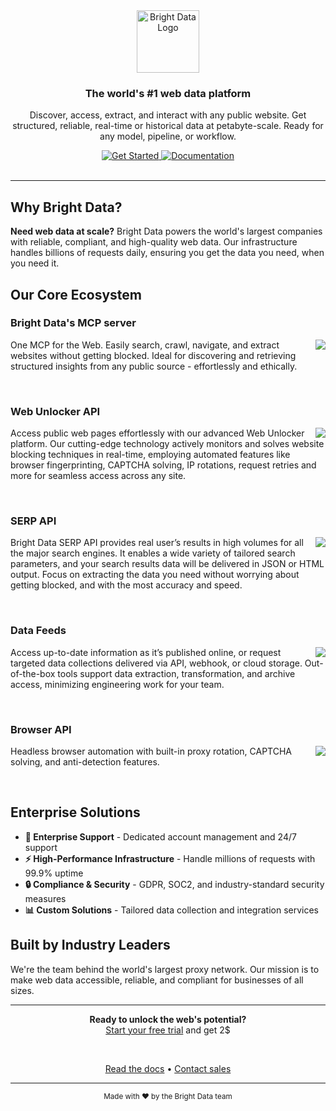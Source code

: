 
<div align="center"> <a href="https://brightdata.com"> <img src="https://github.com/user-attachments/assets/5831f9ab-5aea-4f1d-a2d3-c85874ba0eeb" alt="Bright Data Logo" height="100"> </a> <h3>The world's #1 web data platform</h3> <p>Discover, access, extract, and interact with any public website. Get structured, reliable, real-time or historical data at petabyte-scale. Ready for any model, pipeline, or workflow.</p> <a href="https://brightdata.com/?hs_signup=1"> <img src="https://img.shields.io/badge/🚀_Get_Started-blue?style=for-the-badge" alt="Get Started"> </a> <a href="https://docs.brightdata.com"> <img src="https://img.shields.io/badge/📚_Documentation-4A90E2?style=for-the-badge" alt="Documentation"> </a> </div> <br> 

---

## Why Bright Data?

**Need web data at scale?** Bright Data powers the world's largest companies with reliable, compliant, and high-quality web data. Our infrastructure handles billions of requests daily, ensuring you get the data you need, when you need it.

## Our Core Ecosystem

### Bright Data's MCP server

<a href="https://github.com/brightdata/brightdata-mcp"> <img align="right" src="https://github-readme-stats.vercel.app/api/pin/?username=brightdata&repo=brightdata-mcp&theme=light" /> </a>
 
One MCP for the Web. Easily search, crawl, navigate, and extract websites without getting blocked. Ideal for discovering and retrieving structured insights from any public source - effortlessly and ethically.

<br clear="right"/>

### Web Unlocker API

<a href="https://github.com/brightdata/brightdata-mcp"> <img align="right" src="https://github-readme-stats.vercel.app/api/pin/?username=luminati-io&repo=bright-data-web-unlocker-nodejs-project&theme=light" /> </a>

Access public web pages effortlessly with our advanced Web Unlocker platform. Our cutting-edge technology actively monitors and solves website blocking techniques in real-time, employing automated features like browser fingerprinting, CAPTCHA solving, IP rotations, request retries and more for seamless access across any site.

<br clear="right"/>

### SERP API

<a href="https://github.com/brightdata/brightdata-mcp"> <img align="right" src="https://github-readme-stats.vercel.app/api/pin/?username=brightdata&repo=bright-data-serp-api-python-project&theme=light" /> </a>

Bright Data SERP API provides real user’s results in high volumes for all the major search engines. It enables a wide variety of tailored search parameters, and your search results data will be delivered in JSON or HTML output. Focus on extracting the data you need without worrying about getting blocked, and with the most accuracy and speed.

<br clear="right"/>

### Data Feeds

<a href="https://github.com/brightdata/brightdata-mcp"> <img align="right" src="https://github-readme-stats.vercel.app/api/pin/?username=brightdata&repo=bright-data-scrape-chatgpt-search-nodejs-project&theme=light" /> </a>

Access up-to-date information as it’s published online, or request targeted data collections delivered via API,
webhook, or cloud storage. Out-of-the-box tools support data extraction, transformation, and archive access,
minimizing engineering work for your team.

<br clear="right"/>

### Browser API

<a href="https://github.com/brightdata/brightdata-mcp"> <img align="right" src="https://github-readme-stats.vercel.app/api/pin/?username=luminati-io&repo=bright-data-scraping-browser-nodejs-playwright-project&theme=light" /> </a>

Headless browser automation with built-in proxy rotation, CAPTCHA solving, and anti-detection features.

<br clear="right"/>

## Enterprise Solutions

- **🏢 Enterprise Support** - Dedicated account management and 24/7 support
- **⚡ High-Performance Infrastructure** - Handle millions of requests with 99.9% uptime
- **🔒 Compliance & Security** - GDPR, SOC2, and industry-standard security measures
- **📊 Custom Solutions** - Tailored data collection and integration services

## Built by Industry Leaders

We're the team behind the world's largest proxy network. Our mission is to make web data accessible, reliable, and compliant for businesses of all sizes.

---

<div align="center"> <p> <strong>Ready to unlock the web's potential?</strong><br> <a href="https://brightdata.com/cp/start">Start your free trial</a> and get 2$ </p> <br>

 <a href="https://docs.brightdata.com">Read the docs</a> • <a href="https://brightdata.com/contact">Contact sales</a>

</div>

---


<div align="center"> <sub>Made with ❤️ by the Bright Data team</sub> </div>
